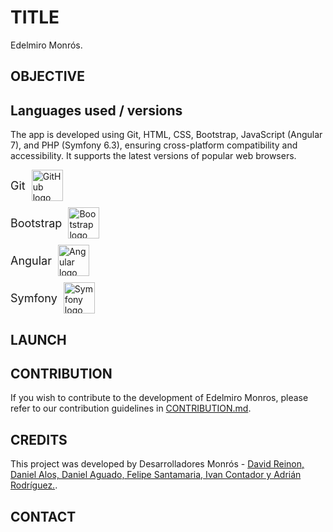 # TITLE
Edelmiro Monrós.


## OBJECTIVE


## Languages used / versions
The app is developed using Git, HTML, CSS, Bootstrap, JavaScript (Angular 7), and PHP (Symfony 6.3), ensuring cross-platform compatibility and accessibility. It supports the latest versions of popular web browsers.

<ul style="list-style: none; padding: 0;">
  <li style="display: flex; align-items: center; gap: 10px; margin-bottom: 10px;">
    <p style="margin: 0; font-size: 18px;">Git</p>
    <img src="https://cdn.pixabay.com/photo/2022/01/30/13/33/github-6980894_960_720.png" alt="GitHub logo" width="50" height="50">
  </li>
  <li style="display: flex; align-items: center; gap: 10px; margin-bottom: 10px;">
    <p style="margin: 0; font-size: 18px;">Bootstrap</p>
    <img src="https://getbootstrap.com/docs/5.3/assets/brand/bootstrap-logo-shadow.png" alt="Bootstrap logo" width="50" height="50">
  </li>
  <li style="display: flex; align-items: center; gap: 10px; margin-bottom: 10px;">
    <p style="margin: 0; font-size: 18px;">Angular</p>
    <img src="https://i.pinimg.com/474x/c3/27/19/c327197fee8696bcadd92b3f32f6c218.jpg" alt="Angular logo" width="50" height="50">
  </li>
  <li style="display: flex; align-items: center; gap: 10px; margin-bottom: 10px;">
    <p style="margin: 0; font-size: 18px;">Symfony</p>
    <img src="https://web-strapi.mrmilu.com/uploads/Rectangle_105_30_6d453a0c12.png" alt="Symfony logo" width="50" height="50">
  </li>
</ul>

## LAUNCH


## CONTRIBUTION
If you wish to contribute to the development of Edelmiro Monros, please refer to our contribution guidelines in [CONTRIBUTION.md](CONTRIBUTION.md).

## CREDITS
This project was developed by Desarrolladores Monrós - [David Reinon, Daniel Alos, Daniel Aguado, Felipe Santamaria, Ivan Contador y Adrián Rodríguez.](https://github.com/DavidReinon/PI_Edelmiro_Monros.git).

## CONTACT


